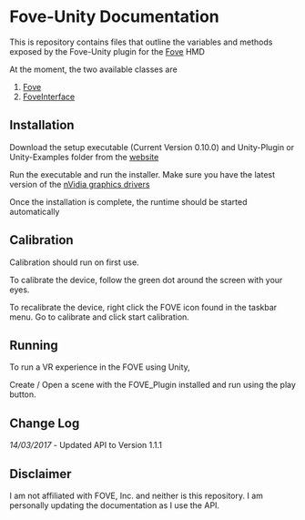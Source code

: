 # Fove-Unity Documentation

This is repository contains files that outline the variables and methods exposed by the Fove-Unity plugin for the [Fove](https://getfove.com) HMD

At the moment, the two available classes are

1. [Fove](Fove.md)
2. [FoveInterface](FoveInterface.md)

## Installation
Download the setup executable (Current Version 0.10.0) and Unity-Plugin or Unity-Examples folder from the [website](http://getfove.com/developer) 

Run the executable and run the installer. Make sure you have the latest version of the [nVidia graphics drivers](http://www.geforce.com/drivers)

Once the installation is complete, the runtime should be started automatically

## Calibration
Calibration should run on first use.

To calibrate the device, follow the green dot around the screen with your eyes.

To recalibrate the device, right click the FOVE icon found in the taskbar menu. Go to calibrate and click start calibration.

## Running
To run a VR experience in the FOVE using Unity,

Create / Open a scene with the FOVE_Plugin installed and run using the play button.

## Change Log
*14/03/2017* - Updated API to Version 1.1.1

## Disclaimer
I am not affiliated with FOVE, Inc. and neither is this repository. I am personally updating the documentation as I use the API.
